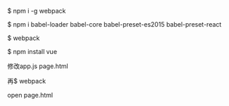 $ npm i -g webpack

$ npm i babel-loader babel-core babel-preset-es2015 babel-preset-react

$ webpack

$ npm install vue

修改app.js   page.html


再$ webpack

open page.html